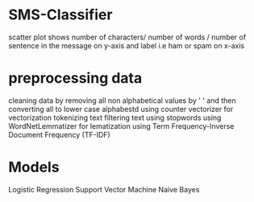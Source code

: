 # SMS-Classifier

scatter plot shows number of characters/ number of words / number of sentence in the message on y-axis and label i.e ham or spam on x-axis

# preprocessing data
cleaning data by removing all non alphabetical values by ' ' and then converting all to lower case alphabestd
using counter vectorizer for vectorization
tokenizing text
filtering text using stopwords
using WordNetLemmatizer for lematization
using Term Frequency-Inverse Document Frequency (TF-IDF)

# Models
Logistic Regression
Support Vector Machine
Naive Bayes
